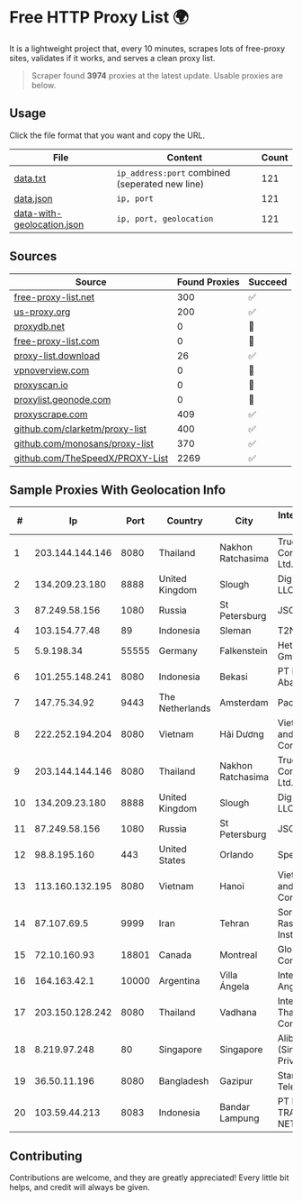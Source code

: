 
# Free HTTP Proxy List 🌍

It is a lightweight project that, every 10 minutes, scrapes lots of free-proxy sites, validates if it works, and serves a clean proxy list.


> Scraper found **3974** proxies at the latest update. Usable proxies are below.

## Usage

Click the file format that you want and copy the URL.


|File|Content|Count|
|----|-------|-----|
|[data.txt](https://raw.githubusercontent.com/themiralay/Proxy-List-World/master/data.txt)|`ip_address:port` combined (seperated new line)|121|
|[data.json](https://raw.githubusercontent.com/themiralay/Proxy-List-World/master/data.json)|`ip, port`|121|
|[data-with-geolocation.json](https://raw.githubusercontent.com/themiralay/Proxy-List-World/master/data-with-geolocation.json)|`ip, port, geolocation`|121|

## Sources

|Source|Found Proxies|Succeed|
|------|-------------|-------|
|[free-proxy-list.net](https://free-proxy-list.net)|300|✅|
|[us-proxy.org](https://www.us-proxy.org)|200|✅|
|[proxydb.net](http://proxydb.net)|0|🚫|
|[free-proxy-list.com](https://free-proxy-list.com/?page=&port=&type%5B%5D=http&type%5B%5D=https&up_time=0&search=Search)|0|🚫|
|[proxy-list.download](https://www.proxy-list.download/HTTP)|26|✅|
|[vpnoverview.com](https://vpnoverview.com/privacy/anonymous-browsing/free-proxy-servers)|0|🚫|
|[proxyscan.io](https://www.proxyscan.io)|0|🚫|
|[proxylist.geonode.com](https://proxylist.geonode.com/api/proxy-list?limit=300&page=1&sort_by=lastChecked&sort_type=desc&protocols=http,https)|0|🚫|
|[proxyscrape.com](https://api.proxyscrape.com/v2/?request=displayproxies&protocol=http&timeout=10000&country=all&ssl=all&anonymity=all)|409|✅|
|[github.com/clarketm/proxy-list](https://raw.githubusercontent.com/clarketm/proxy-list/master/proxy-list-raw.txt)|400|✅|
|[github.com/monosans/proxy-list](https://raw.githubusercontent.com/monosans/proxy-list/main/proxies/http.txt)|370|✅|
|[github.com/TheSpeedX/PROXY-List](https://raw.githubusercontent.com/TheSpeedX/PROXY-List/master/http.txt)|2269|✅|


## Sample Proxies With Geolocation Info

|#|Ip|Port|Country|City|Internet Service Provider|
|-|--|----|-------|----|-------------------------|
|1|203.144.144.146|8080|Thailand|Nakhon Ratchasima|True Internet Corporation CO. Ltd.|
|2|134.209.23.180|8888|United Kingdom|Slough|DigitalOcean, LLC|
|3|87.249.58.156|1080|Russia|St Petersburg|JSC Selectel|
|4|103.154.77.48|89|Indonesia|Sleman|T2NET|
|5|5.9.198.34|55555|Germany|Falkenstein|Hetzner Online GmbH|
|6|101.255.148.241|8080|Indonesia|Bekasi|PT Remala Abadi|
|7|147.75.34.92|9443|The Netherlands|Amsterdam|Packet Host, Inc.|
|8|222.252.194.204|8080|Vietnam|Hải Dương|VietNam Post and Telecom Corporation|
|9|203.144.144.146|8080|Thailand|Nakhon Ratchasima|True Internet Corporation CO. Ltd.|
|10|134.209.23.180|8888|United Kingdom|Slough|DigitalOcean, LLC|
|11|87.249.58.156|1080|Russia|St Petersburg|JSC Selectel|
|12|98.8.195.160|443|United States|Orlando|Spectrum|
|13|113.160.132.195|8080|Vietnam|Hanoi|VietNam Post and Telecom Corporation|
|14|87.107.69.5|9999|Iran|Tehran|Soroush Rasaneh Institute|
|15|72.10.160.93|18801|Canada|Montreal|GloboTech Communications|
|16|164.163.42.1|10000|Argentina|Villa Ángela|Interret Villa Angela SRL|
|17|203.150.128.242|8080|Thailand|Vadhana|Internet Thailand Company Ltd|
|18|8.219.97.248|80|Singapore|Singapore|Alibaba Cloud (Singapore) Private Limited|
|19|36.50.11.196|8080|Bangladesh|Gazipur|Stardust Telecom Ltd|
|20|103.59.44.213|8083|Indonesia|Bandar Lampung|PT INDONESIA TRANS NETWORK|



## Contributing

Contributions are welcome, and they are greatly appreciated! Every
little bit helps, and credit will always be given.

